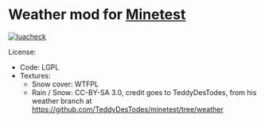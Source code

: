 # Weather mod for [Minetest](http://minetest.net/)
[![luacheck][luacheck badge]][luacheck workflow]  

License:
- Code: LGPL
- Textures:
  - Snow cover: WTFPL
  - Rain / Snow: CC-BY-SA 3.0, credit goes to TeddyDesTodes, from his weather branch at https://github.com/TeddyDesTodes/minetest/tree/weather

[luacheck badge]: https://github.com/theFox6/minetest_mod_weather/workflows/luacheck/badge.svg
[luacheck workflow]: https://github.com/theFox6/minetest_mod_weather/actions?query=workflow%3Aluacheck
